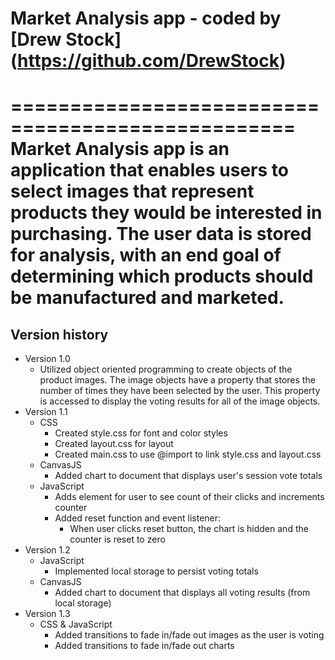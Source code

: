 # Market Analysis app - coded by [Drew Stock] (https://github.com/DrewStock)
==================================================
Market Analysis app is an application that enables users to select images that represent products they would be interested in purchasing. The user data is stored for analysis, with an end goal of determining which products should be manufactured and marketed.
==================================================
## Version history
* Version 1.0
  * Utilized object oriented programming to create objects of the product images. The image objects have a property that stores the number of times they have been selected by the user. This property is accessed to display the voting results for all of the image objects.
* Version 1.1
  * CSS
    * Created style.css for font and color styles
    * Created layout.css for layout
    * Created main.css to use @import to link style.css and layout.css
  * CanvasJS
    * Added chart to document that displays user's session vote totals
  * JavaScript
    * Adds element for user to see count of their clicks and increments counter
    * Added reset function and event listener:
      * When user clicks reset button, the chart is hidden and the counter is reset to zero
* Version 1.2
  * JavaScript
    * Implemented local storage to persist voting totals
  * CanvasJS
    * Added chart to document that displays all voting results (from local storage)
* Version 1.3
  * CSS & JavaScript
    * Added transitions to fade in/fade out images as the user is voting
    * Added transitions to fade in/fade out charts

